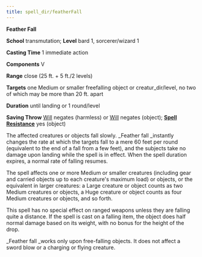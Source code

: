 ```yaml
---
title: spell_dir/featherFall
---
```

 **Feather Fall**

**School** transmutation; **Level** bard 1, sorcerer/wizard 1

**Casting Time** 1 immediate action

**Components** V

**Range** close (25 ft. + 5 ft./2 levels)

**Targets** one Medium or smaller freefalling object or creatur_dir/level, no two of which may be more than 20 ft. apart

**Duration** until landing or 1 round/level

**Saving Throw** [Will](../combat#_will) negates (harmless) or [Will](../combat#_will) negates (object); **[Spell Resistance](../glossary#_spell-resistance)** yes (object)

The affected creatures or objects fall slowly. _Feather fall _instantly changes the rate at which the targets fall to a mere 60 feet per round (equivalent to the end of a fall from a few feet), and the subjects take no damage upon landing while the spell is in effect. When the spell duration expires, a normal rate of falling resumes.

The spell affects one or more Medium or smaller creatures (including gear and carried objects up to each creature's maximum load) or objects, or the equivalent in larger creatures: a Large creature or object counts as two Medium creatures or objects, a Huge creature or object counts as four Medium creatures or objects, and so forth.

This spell has no special effect on ranged weapons unless they are falling quite a distance. If the spell is cast on a falling item, the object does half normal damage based on its weight, with no bonus for the height of the drop.

_Feather fall _works only upon free-falling objects. It does not affect a sword blow or a charging or flying creature.

